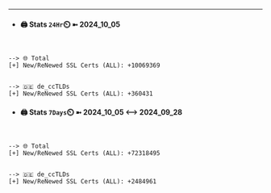 

---
- #### 🖨️ **Stats** `24Hr`⏲️ ➼ 2024_10_05
```console


--> 🌐 Total
[+] New/ReNewed SSL Certs (ALL): +10069369


--> 🇩🇪 de_ccTLDs
[+] New/ReNewed SSL Certs (ALL): +360431

```

- #### 🖨️ **Stats** `7Days`⏲️ ➼ 2024_10_05 <--> 2024_09_28
```console


--> 🌐 Total
[+] New/ReNewed SSL Certs (ALL): +72318495


--> 🇩🇪 de_ccTLDs
[+] New/ReNewed SSL Certs (ALL): +2484961

```

